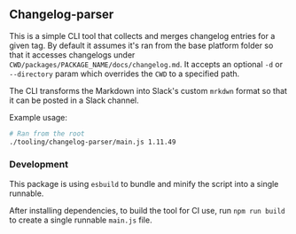 ## Changelog-parser

This is a simple CLI tool that collects and merges changelog entries for a given tag.
By default it assumes it's ran from the base platform folder so that it accesses changelogs under `CWD/packages/PACKAGE_NAME/docs/changelog.md`.
It accepts an optional `-d` or `--directory` param which overrides the `CWD` to a specified path.

The CLI transforms the Markdown into Slack's custom `mrkdwn` format so that it can be posted in a Slack channel.

Example usage:

```bash
# Ran from the root
./tooling/changelog-parser/main.js 1.11.49
```

### Development

This package is using `esbuild` to bundle and minify the script into a single runnable.

After installing dependencies, to build the tool for CI use, run `npm run build` to create a single runnable `main.js` file.
